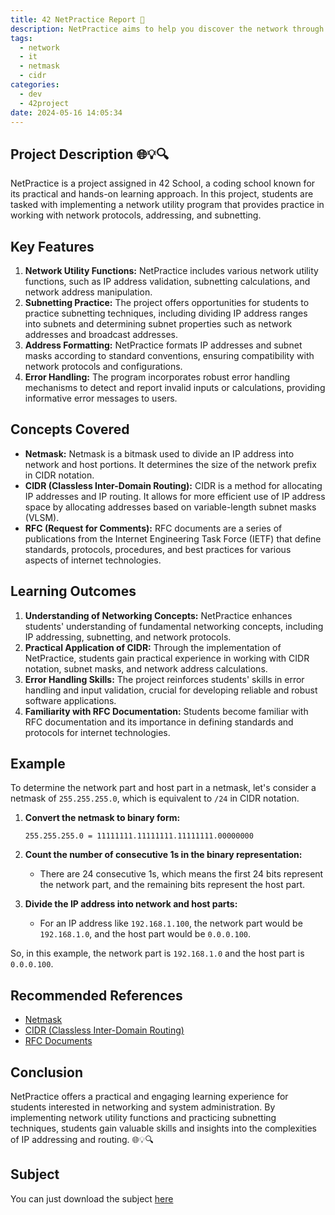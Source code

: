 ```yaml
---
title: 42 NetPractice Report 📘
description: NetPractice aims to help you discover the network through practical case studies.
tags:
  - network
  - it
  - netmask
  - cidr
categories:
  - dev
  - 42project
date: 2024-05-16 14:05:34
---
```


## Project Description 🌐💡🔍
NetPractice is a project assigned in 42 School, a coding school known for its practical and hands-on learning approach. In this project, students are tasked with implementing a network utility program that provides practice in working with network protocols, addressing, and subnetting.

## Key Features
1. **Network Utility Functions:** NetPractice includes various network utility functions, such as IP address validation, subnetting calculations, and network address manipulation.
2. **Subnetting Practice:** The project offers opportunities for students to practice subnetting techniques, including dividing IP address ranges into subnets and determining subnet properties such as network addresses and broadcast addresses.
3. **Address Formatting:** NetPractice formats IP addresses and subnet masks according to standard conventions, ensuring compatibility with network protocols and configurations.
4. **Error Handling:** The program incorporates robust error handling mechanisms to detect and report invalid inputs or calculations, providing informative error messages to users.

## Concepts Covered
- **Netmask:** Netmask is a bitmask used to divide an IP address into network and host portions. It determines the size of the network prefix in CIDR notation.
- **CIDR (Classless Inter-Domain Routing):** CIDR is a method for allocating IP addresses and IP routing. It allows for more efficient use of IP address space by allocating addresses based on variable-length subnet masks (VLSM).
- **RFC (Request for Comments):** RFC documents are a series of publications from the Internet Engineering Task Force (IETF) that define standards, protocols, procedures, and best practices for various aspects of internet technologies.

## Learning Outcomes
1. **Understanding of Networking Concepts:** NetPractice enhances students' understanding of fundamental networking concepts, including IP addressing, subnetting, and network protocols.
2. **Practical Application of CIDR:** Through the implementation of NetPractice, students gain practical experience in working with CIDR notation, subnet masks, and network address calculations.
3. **Error Handling Skills:** The project reinforces students' skills in error handling and input validation, crucial for developing reliable and robust software applications.
4. **Familiarity with RFC Documentation:** Students become familiar with RFC documentation and its importance in defining standards and protocols for internet technologies.

## Example

To determine the network part and host part in a netmask, let's consider a netmask of `255.255.255.0`, which is equivalent to `/24` in CIDR notation.

1. **Convert the netmask to binary form:**
   ```
   255.255.255.0 = 11111111.11111111.11111111.00000000
   ```

2. **Count the number of consecutive 1s in the binary representation:**
   - There are 24 consecutive 1s, which means the first 24 bits represent the network part, and the remaining bits represent the host part.

3. **Divide the IP address into network and host parts:**
   - For an IP address like `192.168.1.100`, the network part would be `192.168.1.0`, and the host part would be `0.0.0.100`.

So, in this example, the network part is `192.168.1.0` and the host part is `0.0.0.100`.
## Recommended References
- [Netmask](https://en.wikipedia.org/wiki/Subnetwork)
- [CIDR (Classless Inter-Domain Routing)](https://en.wikipedia.org/wiki/Classless_Inter-Domain_Routing)
- [RFC Documents](https://www.rfc-editor.org/rfc-index.html)

## Conclusion
NetPractice offers a practical and engaging learning experience for students interested in networking and system administration. By implementing network utility functions and practicing subnetting techniques, students gain valuable skills and insights into the complexities of IP addressing and routing. 🌐💡🔍

## Subject
You can just download the subject [here](/images/netpractice.pdf)
